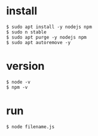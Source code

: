 # install
```
$ sudo apt install -y nodejs npm
$ sudo n stable
$ sudo apt purge -y nodejs npm
$ sudo apt autoremove -y
```

# version
```
$ node -v
$ npm -v
```

# run
```
$ node filename.js
```
